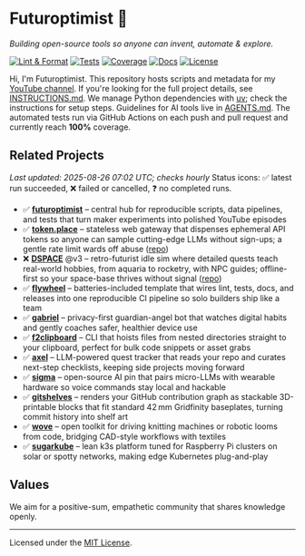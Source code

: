 # Futuroptimist 👋

*Building open-source tools so anyone can invent, automate & explore.*

[![Lint & Format](https://img.shields.io/github/actions/workflow/status/futuroptimist/futuroptimist/.github/workflows/01-lint-format.yml?label=lint%20%26%20format)](https://github.com/futuroptimist/futuroptimist/actions/workflows/01-lint-format.yml)
[![Tests](https://img.shields.io/github/actions/workflow/status/futuroptimist/futuroptimist/.github/workflows/02-tests.yml?label=tests)](https://github.com/futuroptimist/futuroptimist/actions/workflows/02-tests.yml)
[![Coverage](https://codecov.io/gh/futuroptimist/futuroptimist/branch/main/graph/badge.svg)](https://app.codecov.io/gh/futuroptimist/futuroptimist/branch/main)
[![Docs](https://img.shields.io/github/actions/workflow/status/futuroptimist/futuroptimist/.github/workflows/03-docs.yml?label=docs)](https://github.com/futuroptimist/futuroptimist/actions/workflows/03-docs.yml)
[![License](https://img.shields.io/github/license/futuroptimist/futuroptimist)](LICENSE)

Hi, I'm Futuroptimist. This repository hosts scripts and metadata for my
[YouTube channel](https://www.youtube.com/@futuroptimist).
If you're looking for the full project details, see
[INSTRUCTIONS.md](INSTRUCTIONS.md). We manage Python dependencies with
[uv](https://docs.astral.sh/uv/); check the instructions for setup steps.
Guidelines for AI tools live in [AGENTS.md](AGENTS.md). The automated tests
run via GitHub Actions on each push and pull request and currently reach
**100%** coverage.

## Related Projects
_Last updated: 2025-08-26 07:02 UTC; checks hourly_
Status icons: ✅ latest run succeeded, ❌ failed or cancelled, ❓ no completed runs.

- ✅ **[futuroptimist](https://github.com/futuroptimist/futuroptimist)** – central hub for
  reproducible scripts, data pipelines, and tests that turn maker experiments into
  polished YouTube episodes
- ✅ **[token.place](https://token.place)** – stateless web gateway that dispenses ephemeral
  API tokens so anyone can sample cutting-edge LLMs without sign-ups; a gentle rate
  limit wards off abuse ([repo](https://github.com/futuroptimist/token.place))
- ❌ **[DSPACE](https://democratized.space)** @v3 – retro-futurist idle sim where detailed
  quests teach real-world hobbies, from aquaria to rocketry, with NPC guides;
  offline-first so your space-base thrives without signal
  ([repo](https://github.com/democratizedspace/dspace/tree/v3))
- ✅ **[flywheel](https://github.com/futuroptimist/flywheel)** – batteries-included template
  that wires lint, tests, docs, and releases into one reproducible CI pipeline so
  solo builders ship like a team
- ✅ **[gabriel](https://github.com/futuroptimist/gabriel)** – privacy-first guardian-angel bot
  that watches digital habits and gently coaches safer, healthier device use
- ✅ **[f2clipboard](https://github.com/futuroptimist/f2clipboard)** – CLI that hoists files from
  nested directories straight to your clipboard, perfect for bulk code snippets
  or asset grabs
- ✅ **[axel](https://github.com/futuroptimist/axel)** – LLM-powered quest tracker that reads
  your repo and curates next-step checklists, keeping side projects moving forward
- ✅ **[sigma](https://github.com/futuroptimist/sigma)** – open-source AI pin that pairs
  micro-LLMs with wearable hardware so voice commands stay local and hackable
- ✅ **[gitshelves](https://github.com/futuroptimist/gitshelves)** – renders your GitHub
  contribution graph as stackable 3D-printable blocks that fit standard 42 mm
  Gridfinity baseplates, turning commit history into shelf art
- ✅ **[wove](https://github.com/futuroptimist/wove)** – open toolkit for driving knitting
  machines or robotic looms from code, bridging CAD-style workflows with
  textiles
- ✅ **[sugarkube](https://github.com/futuroptimist/sugarkube)** – lean k3s platform tuned for
  Raspberry Pi clusters on solar or spotty networks, making edge Kubernetes
  plug-and-play

## Values

We aim for a positive-sum, empathetic community that shares knowledge openly.

---

Licensed under the [MIT License](LICENSE).
